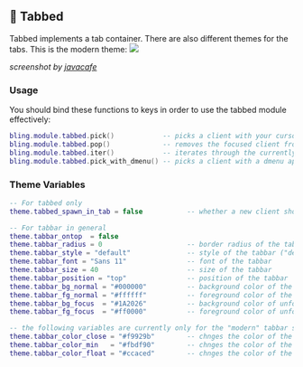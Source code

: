 ## 📑 Tabbed <!-- {docsify-ignore} -->

Tabbed implements a tab container. There are also different themes for the tabs. This is the modern theme:
![](https://imgur.com/omowmIQ.png)

*screenshot by [javacafe](https://github.com/JavaCafe01)*

### Usage

You should bind these functions to keys in order to use the tabbed module effectively:
```lua
bling.module.tabbed.pick()            -- picks a client with your cursor to add to the tabbing group
bling.module.tabbed.pop()             -- removes the focused client from the tabbing group
bling.module.tabbed.iter()            -- iterates through the currently focused tabbing group
bling.module.tabbed.pick_with_dmenu() -- picks a client with a dmenu application (defaults to rofi, other options can be set with a string parameter like "dmenu")
```

### Theme Variables

```lua
-- For tabbed only
theme.tabbed_spawn_in_tab = false           -- whether a new client should spawn into the focused tabbing container 

-- For tabbar in general
theme.tabbar_ontop  = false
theme.tabbar_radius = 0                     -- border radius of the tabbar
theme.tabbar_style = "default"              -- style of the tabbar ("default", "boxes" or "modern")
theme.tabbar_font = "Sans 11"               -- font of the tabbar
theme.tabbar_size = 40                      -- size of the tabbar
theme.tabbar_position = "top"               -- position of the tabbar
theme.tabbar_bg_normal = "#000000"          -- background color of the focused client on the tabbar
theme.tabbar_fg_normal = "#ffffff"          -- foreground color of the focused client on the tabbar
theme.tabbar_bg_focus  = "#1A2026"          -- background color of unfocused clients on the tabbar
theme.tabbar_fg_focus  = "#ff0000"          -- foreground color of unfocused clients on the tabbar

-- the following variables are currently only for the "modern" tabbar style 
theme.tabbar_color_close = "#f9929b"        -- chnges the color of the close button
theme.tabbar_color_min   = "#fbdf90"        -- chnges the color of the minimize button
theme.tabbar_color_float = "#ccaced"        -- chnges the color of the float button
```

